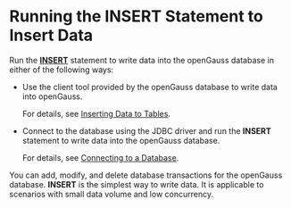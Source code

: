 # Running the INSERT Statement to Insert Data<a name="EN-US_TOPIC_0289900427"></a>

Run the  **[INSERT](insert.md)**  statement to write data into the openGauss database in either of the following ways:

-   Use the client tool provided by the openGauss database to write data into openGauss.

    For details, see  [Inserting Data to Tables](inserting-data-to-tables.md).

-   Connect to the database using the JDBC driver and run the  **INSERT**  statement to write data into the openGauss database.

    For details, see  [Connecting to a Database](connecting-to-a-database.md).


You can add, modify, and delete database transactions for the openGauss database.  **INSERT**  is the simplest way to write data. It is applicable to scenarios with small data volume and low concurrency.

